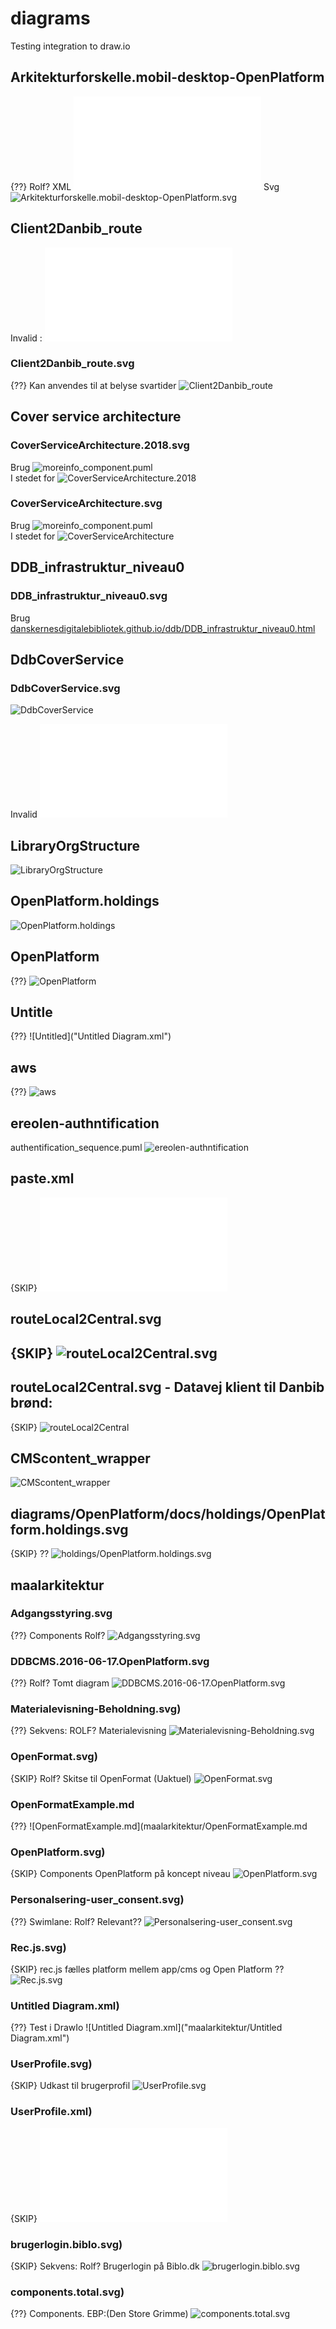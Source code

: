 # diagrams
Testing integration to draw.io

<!--
Diagrams are created in /diagrams as SVG files using http://Draw.oi

Only for public repos
<img src="https://rawgit.com/danskernesdigitalebibliotek/diagrams/master/DDB_infrastruktur_niveau0.svg">

MarkDown: ![CoverServiceArchitecture.2018.svg](CoverServiceArchitecture.2018.svg) 
HTML: <img src="CoverServiceArchitecture.2018.svg">

Relativ path: ![OpenPlatforholdings](../../../public/blob/master/OpenPlatform.holdings.jpg)

-->

## Arkitekturforskelle.mobil-desktop-OpenPlatform
{??}    Rolf? 
XML ![Arkitekturforskelle.mobil-desktop-OpenPlatform.xml](Arkitekturforskelle.mobil-desktop-OpenPlatform.xml)
Svg ![Arkitekturforskelle.mobil-desktop-OpenPlatform.svg](Arkitekturforskelle.mobil-desktop-OpenPlatform.svg)

## Client2Danbib_route
Invalid : ![Client2Danbib_route.xml](Client2Danbib_route.xml)

### Client2Danbib_route.svg
{??}    Kan anvendes til at belyse svartider        ![Client2Danbib_route](Client2Danbib_route.svg)

## Cover service architecture
### CoverServiceArchitecture.2018.svg
Brug ![moreinfo_component.puml](https://danskernesdigitalebibliotek.github.io/list-services/material-cover/moreinfo_component.png)   
I stedet for ![CoverServiceArchitecture.2018](CoverServiceArchitecture.2018.svg)

### CoverServiceArchitecture.svg
Brug ![moreinfo_component.puml](https://danskernesdigitalebibliotek.github.io/list-services/material-cover/moreinfo_component.png)  
I stedet for ![CoverServiceArchitecture](CoverServiceArchitecture.svg)

## DDB_infrastruktur_niveau0
### DDB_infrastruktur_niveau0.svg
Brug [danskernesdigitalebibliotek.github.io/ddb/DDB_infrastruktur_niveau0.html](https://danskernesdigitalebibliotek.github.io/ddb/DDB_infrastruktur_niveau0.html)

## DdbCoverService
### DdbCoverService.svg
![DdbCoverService](DdbCoverService.svg)

Invalid ![DdbCoverService.xml](DdbCoverService.xml)

## LibraryOrgStructure

![LibraryOrgStructure](LibraryOrgStructure.svg)

## OpenPlatform.holdings
![OpenPlatform.holdings](OpenPlatform.holdings.svg)

## OpenPlatform
{??}
    ![OpenPlatform](OpenPlatform.svg)

## Untitle
{??}        ![Untitled]("Untitled Diagram.xml")

## aws
{??}        ![aws](aws.svg)

## ereolen-authntification
authentification_sequence.puml
![ereolen-authntification](ereolen-autentification.svg)

##  paste.xml
{SKIP}      ![paste.xml](paste.xml)

## routeLocal2Central.svg
{SKIP}          ![routeLocal2Central.svg](routeLocal2Central.svg)
---

## routeLocal2Central.svg - Datavej klient til Danbib brønd:
{SKIP}          ![routeLocal2Central](routeLocal2Central.svg)



## CMScontent_wrapper
![CMScontent_wrapper](CMScontent_wrapper.svg)

## diagrams/OpenPlatform/docs/holdings/OpenPlatform.holdings.svg
{SKIP}    ??    ![holdings/OpenPlatform.holdings.svg](holdings/OpenPlatform.holdings.svg)

## maalarkitektur

### Adgangsstyring.svg
{??}    Components  Rolf?   ![Adgangsstyring.svg](maalarkitektur/Adgangsstyring.svg)

### DDBCMS.2016-06-17.OpenPlatform.svg
{??}     Rolf? Tomt diagram     ![DDBCMS.2016-06-17.OpenPlatform.svg](maalarkitektur/DDBCMS.2016-06-17.OpenPlatform.svg)

### Materialevisning-Beholdning.svg)
{??}     Sekvens: ROLF? Materialevisning    ![Materialevisning-Beholdning.svg](maalarkitektur/Materialevisning-Beholdning.svg)

### OpenFormat.svg)
{SKIP}  Rolf? Skitse til OpenFormat (Uaktuel)   ![OpenFormat.svg](maalarkitektur/OpenFormat.svg)

### OpenFormatExample.md
{??}    ![OpenFormatExample.md](maalarkitektur/OpenFormatExample.md

### OpenPlatform.svg)
{SKIP}  Components   OpenPlatform på koncept niveau ![OpenPlatform.svg](maalarkitektur/OpenPlatform.svg)

### Personalsering-user_consent.svg)
{??}    Swimlane: Rolf? Relevant??  ![Personalsering-user_consent.svg](maalarkitektur/Personalsering-user_consent.svg)

### Rec.js.svg)
{SKIP}  rec.js fælles platform mellem app/cms og Open Platform ??   ![Rec.js.svg](maalarkitektur/Rec.js.svg)

### Untitled Diagram.xml)   
{??}    Test i DrawIo       ![Untitled Diagram.xml]("maalarkitektur/Untitled Diagram.xml")

### UserProfile.svg)
{SKIP}  Udkast til brugerprofil ![UserProfile.svg](maalarkitektur/UserProfile.svg)

### UserProfile.xml)
{SKIP}  ![UserProfile.xml](maalarkitektur/UserProfile.xml)

### brugerlogin.biblo.svg)
{SKIP}  Sekvens: Rolf? Brugerlogin på Biblo.dk      ![brugerlogin.biblo.svg](maalarkitektur/brugerlogin.biblo.svg)

### components.total.svg)
{??}    Components. EBP:(Den Store Grimme)      ![components.total.svg](maalarkitektur/components.total.svg)

